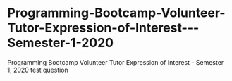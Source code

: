 # Programming-Bootcamp-Volunteer-Tutor-Expression-of-Interest---Semester-1-2020
Programming Bootcamp Volunteer Tutor Expression of Interest - Semester 1, 2020 test question
